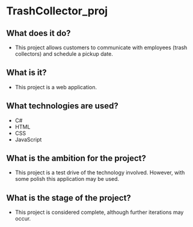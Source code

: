 # TrashCollector_proj
## What does it do?
- This project allows customers to communicate with employees (trash collectors) and schedule a pickup date.
## What is it?
- This project is a web application.
## What technologies are used?
- C#
- HTML
- CSS
- JavaScript
## What is the ambition for the project?
- This project is a test drive of the technology involved. However, with some polish this application may be used.
## What is the stage of the project?
- This project is considered complete, although further iterations may occur.
